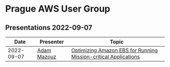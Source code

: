 # Prague AWS User Group

## Presentations 2022-09-07

| Date       | Presenter                                                | Topic                                                                                              |
|------------|----------------------------------------------------------|----------------------------------------------------------------------------------------------------|
| 2022-09-07 | [Adam Mazouz](https://www.linkedin.com/in/adammazouz)    | [Optimizing Amazon EBS for Running Mission-critical Applications](2022-09-07-Adam_Mazouz--Optimizing_Amazon_EBS_for_Running_Mission-critical_Applications)  |
